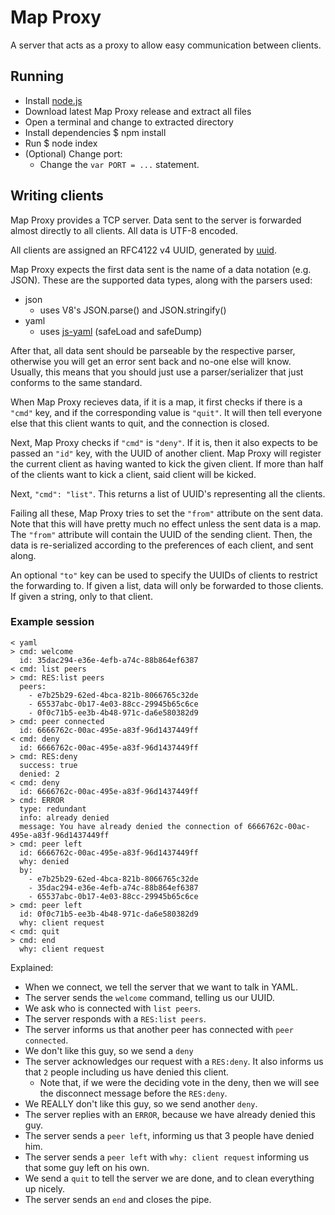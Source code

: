 # Map Proxy #

A server that acts as a proxy to allow easy communication between clients.


## Running ##

- Install [node.js](http://nodejs.org/)
- Download latest Map Proxy release and extract all files
- Open a terminal and change to extracted directory
- Install dependencies
        $ npm install
- Run
        $ node index
- (Optional) Change port:
    - Change the `var PORT = ...` statement.


## Writing clients ##

Map Proxy provides a TCP server. Data sent to the server is forwarded almost
 directly to all clients. All data is UTF-8 encoded.

All clients are assigned an RFC4122 v4 UUID, generated by
 [uuid](http://npmjs.org/package/uuid).

Map Proxy expects the first data sent is the name of a data notation
 (e.g. JSON). These are the supported data types, along with the parsers used:

- json
    - uses V8's JSON.parse() and JSON.stringify()
- yaml
    - uses [js-yaml](http://npmjs.org/package/js-yaml) (safeLoad and safeDump)

After that, all data sent should be parseable by the respective parser,
 otherwise you will get an error sent back and no-one else will know. Usually,
 this means that you should just use a parser/serializer that just conforms to
 the same standard.

When Map Proxy recieves data, if it is a map, it first checks if there is a
 `"cmd"` key, and if the corresponding value is `"quit"`. It will then tell everyone
 else that this client wants to quit, and the connection is closed.

Next, Map Proxy checks if `"cmd"` is `"deny"`. If it is, then it also expects
 to be passed an `"id"` key, with the UUID of another client. Map Proxy will
 register the current client as having wanted to kick the given client. If more
 than half of the clients want to kick a client, said client will be kicked.

Next, `"cmd": "list"`. This returns a list of UUID's representing all the
 clients.

Failing all these, Map Proxy tries to set the `"from"` attribute on the sent
 data. Note that this will have pretty much no effect unless the sent data is a
 map. The `"from"` attribute will contain the UUID of the sending client. Then,
 the data is re-serialized according to the preferences of each client, and sent
 along.

An optional `"to"` key can be used to specify the UUIDs of clients to restrict
 the forwarding to. If given a list, data will only be forwarded to those
 clients. If given a string, only to that client.


### Example session ###

    < yaml
    > cmd: welcome
      id: 35dac294-e36e-4efb-a74c-88b864ef6387
    < cmd: list peers
    > cmd: RES:list peers
      peers:
        - e7b25b29-62ed-4bca-821b-8066765c32de
        - 65537abc-0b17-4e03-88cc-29945b65c6ce
        - 0f0c71b5-ee3b-4b48-971c-da6e580382d9
    > cmd: peer connected
      id: 6666762c-00ac-495e-a83f-96d1437449ff
    < cmd: deny
      id: 6666762c-00ac-495e-a83f-96d1437449ff
    > cmd: RES:deny
      success: true
      denied: 2
    < cmd: deny
      id: 6666762c-00ac-495e-a83f-96d1437449ff
    > cmd: ERROR
      type: redundant
      info: already denied
      message: You have already denied the connection of 6666762c-00ac-495e-a83f-96d1437449ff
    > cmd: peer left
      id: 6666762c-00ac-495e-a83f-96d1437449ff
      why: denied
      by:
        - e7b25b29-62ed-4bca-821b-8066765c32de
        - 35dac294-e36e-4efb-a74c-88b864ef6387
        - 65537abc-0b17-4e03-88cc-29945b65c6ce
    > cmd: peer left
      id: 0f0c71b5-ee3b-4b48-971c-da6e580382d9
      why: client request
    < cmd: quit
    > cmd: end
      why: client request


Explained:

- When we connect, we tell the server that we want to talk in YAML.
- The server sends the `welcome` command, telling us our UUID.
- We ask who is connected with `list peers`.
- The server responds with a `RES:list peers`.
- The server informs us that another peer has connected with `peer connected`.
- We don't like this guy, so we send a `deny`
- The server acknowledges our request with a `RES:deny`. It also informs us that
    `2` people including us have denied this client.
    - Note that, if we were the deciding vote in the deny, then we will see the
        disconnect message before the `RES:deny`.
- We REALLY don't like this guy, so we send another `deny`.
- The server replies with an `ERROR`, because we have already denied this guy.
- The server sends a `peer left`, informing us that 3 people have denied him.
- The server sends a `peer left` with `why: client request` informing us that
    some guy left on his own.
- We send a `quit` to tell the server we are done, and to clean everything up
    nicely.
- The server sends an `end` and closes the pipe.
